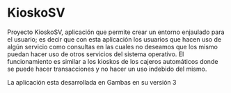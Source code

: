 # KioskoSV
Proyecto KioskoSV, aplicación que permite crear un entorno enjaulado para el usuario; es decir que con esta aplicación los usuarios que hacen uso de algún servicio como consultas en las cuales no deseamos que los mismo puedan hacer uso de otros servicios del sistema operativo. El funcionamiento es similar a los kioskos de los cajeros automáticos donde se puede hacer transacciones y no hacer un uso indebido del mismo.

La aplicación esta desarrollada en Gambas en su versión 3
